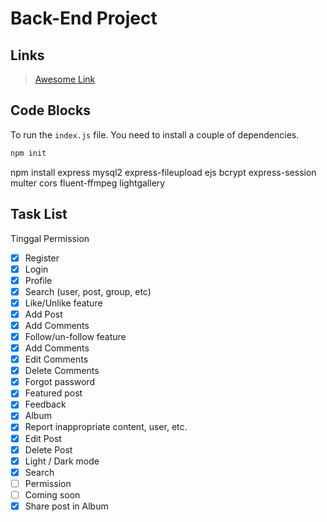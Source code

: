 # Back-End Project

## Links

> [Awesome Link](https://www.youtube.com/watch?v=dQw4w9WgXcQ "Awesome Link")

## Code Blocks

To run the `index.js` file. You need to install a couple of dependencies.

```bash
npm init
```

npm install express mysql2 express-fileupload ejs bcrypt express-session multer cors 
fluent-ffmpeg lightgallery 

## Task List
Tinggal Permission
-   [X] Register
-   [X] Login
-   [X] Profile
-   [X] Search (user, post, group, etc)
-   [X] Like/Unlike feature
-   [X] Add Post
-   [X] Add Comments
-   [X] Follow/un-follow feature
-   [X] Add Comments
-   [X] Edit Comments 
-   [X] Delete Comments 
-   [X] Forgot password
-   [X] Featured post
-   [X] Feedback
-   [X] Album
-   [X] Report inappropriate content, user, etc.
-   [X] Edit Post
-   [X] Delete Post 
-   [X] Light / Dark mode
-   [X] Search
-   [ ] Permission 
-   [ ] Coming soon
-   [X] Share post in Album 
<!-- -   [ ] Realtime notifications -->
<!-- -   [ ] Chatting -->
